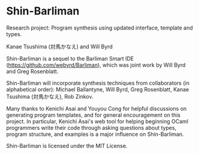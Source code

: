 # Shin-Barliman

Research project: Program synthesis using updated interface, template and types.

Kanae Tsushima (対馬かなえ) and Will Byrd


Shin-Barliman is a sequel to the Barliman Smart IDE (https://github.com/webyrd/Barliman), which was joint work by Will Byrd and Greg Rosenblatt.

Shin-Barliman will incorporate synthesis techniques from collaborators (in alphabetical order): Michael Ballantyne, Will Byrd, Greg Rosenblatt, Kanae Tsushima (対馬かなえ), Rob Zinkov.

Many thanks to Kenichi Asai and Youyou Cong for helpful discussions on generating program templates, and for general encouragement on this project.  In particular, Kenichi Asai's web tool for helping beginning OCaml programmers write their code through asking questions about types, program structure, and examples is a major influence on Shin-Barliman.


Shin-Barliman is licensed under the MIT License.
